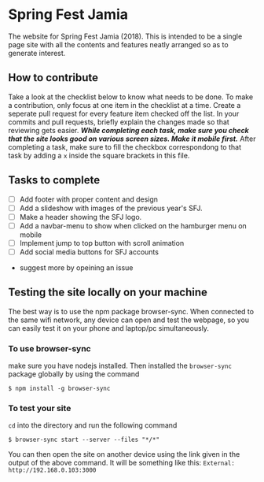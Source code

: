 # Spring Fest Jamia
The website for Spring Fest Jamia (2018). This is intended to be a single page site
with all the contents and features neatly arranged so as to generate interest.

## How to contribute
Take a look at the checklist below to know what needs to be done. To make a contribution,
only focus at one item in the checklist at a time. Create a seperate pull request for every
feature item checked off the list. In your commits and pull requests, briefly explain the changes
made so that reviewing gets easier. __*While completing each task, make sure you check that the site
looks good on various screen sizes. Make it mobile first.*__ After completing a task, make sure to fill
the checkbox correspondong to that task by adding a `x` inside the square brackets in this file.

## Tasks to complete
- [ ] Add footer with proper content and design
- [ ] Add a slideshow with images of the previous year's SFJ.
- [ ] Make a header showing the SFJ logo.
- [ ] Add a navbar-menu to show when clicked on the hamburger menu on mobile
- [ ] Implement jump to top button with scroll animation
- [ ] Add social media buttons for SFJ accounts
- suggest more by opeining an issue

## Testing the site locally on your machine
The best way is to use the npm package browser-sync. When connected to the same wifi network,
any device can open and test the webpage, so you can easily test it on your phone and laptop/pc
simultaneously.
### To use browser-sync
make sure you have nodejs installed. Then installed the `browser-sync` package globally by using
the command
```
$ npm install -g browser-sync
```

### To test your site
`cd` into the directory and run the following command
```
$ browser-sync start --server --files "*/*"
```
You can then open the site on another device using the link given in the output of the above command.
It will be something like this: `External: http://192.168.0.103:3000`